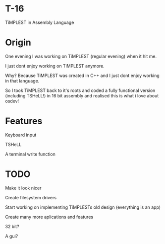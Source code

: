 # T-16
TiMPLEST in Assembly Language

# Origin

One evening I was working on TiMPLEST (regular evening) when it hit me.

I just dont enjoy working on TiMPLEST anymore.

Why? Because TiMPLEST was created in C++ and I just dont enjoy working in that language.

So I took TiMPLEST back to it's roots and coded a fully functional version (including TSHeLL!) in 16 bit assembly and realised this is what i love about osdev!


# Features
Keyboard input

TSHeLL

A terminal write function

# TODO
Make it look nicer

Create filesystem drivers

Start working on implementing TiMPLESTs old design (everything is an app)

Create many more aplications and features

32 bit?

A gui?
